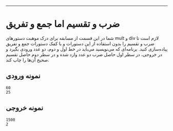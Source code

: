 ----------
# ضرب و تقسیم اما جمع و تفریق

شما در این قسمت از مسابقه برای درک موهبت دستورهای mult و div لازم است تا ضرب و تقسیم را بدون استفاده از این دستورات و با کمک دستورات جمع و تفریق پیاده‌سازی کنید. برنامه‌ای که می‌نویسید می‌باید در خط اول و دوم، دو عدد ورودی بگیرد و در خروجی، در سطر اول حاصل ضرب دو عدد وارد شده و در سطر دوم حاصل تقسیم صحیح آن‌ها را چاپ کند. 


## نمونه ورودی
```
60
25
```

## نمونه خروجی

```
1500
2
```